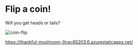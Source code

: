 # Flip a coin!

Will you get heads or tails?

![coin-flip](https://github.com/user-attachments/assets/a093fba0-aea8-4646-86ea-bc772da5105b)

https://thankful-mushroom-0cec65203.6.azurestaticapps.net/

